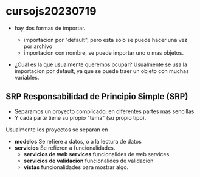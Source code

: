 # cursojs20230719

* hay dos formas de importar.
   * importacion por "default", pero esta solo se puede hacer una vez por archivo
   * importacion con nombre, se puede importar uno o mas objetos.

* ¿Cual es la que usualmente queremos ocupar?
Usualmente se usa la importacion por default, ya que se puede traer un objeto con muchas variables.

## SRP Responsabilidad de Principio Simple (SRP)
* Separamos un proyecto complicado, en diferentes partes mas sencillas
* Y cada parte tiene su propio "tema" (su propio tipo).

Usualmente los proyectos se separan en
* **modelos** Se refiere a datos, o a la lectura de datos
* **servicios** Se refieren a funcionalidades.
  * **servicios de web services**  funcionalides de web services
  * **servicios de validacion** funcionalides de validacion
  * **vistas** funcionalidades para mostrar algo.
  
  